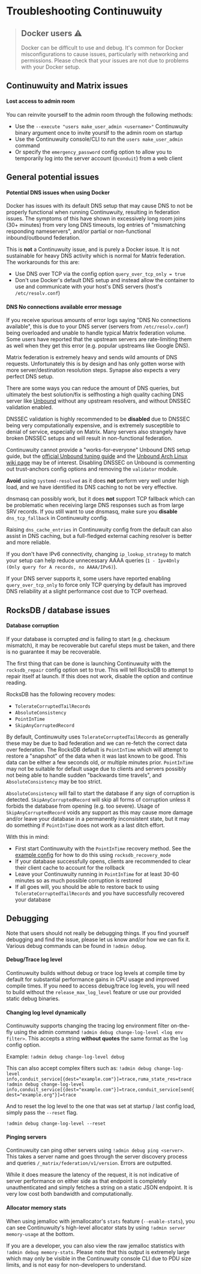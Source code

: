 # Troubleshooting Continuwuity

> ## Docker users ⚠️
>
> Docker can be difficult to use and debug. It's common for Docker
> misconfigurations to cause issues, particularly with networking and permissions.
> Please check that your issues are not due to problems with your Docker setup.

## Continuwuity and Matrix issues

#### Lost access to admin room

You can reinvite yourself to the admin room through the following methods:
- Use the `--execute "users make_user_admin <username>"` Continuwuity binary
argument once to invite yourslf to the admin room on startup
- Use the Continuwuity console/CLI to run the `users make_user_admin` command
- Or specify the `emergency_password` config option to allow you to temporarily
log into the server account (`@conduit`) from a web client

## General potential issues

#### Potential DNS issues when using Docker

Docker has issues with its default DNS setup that may cause DNS to not be
properly functional when running Continuwuity, resulting in federation issues. The
symptoms of this have shown in excessively long room joins (30+ minutes) from
very long DNS timeouts, log entries of "mismatching responding nameservers",
and/or partial or non-functional inbound/outbound federation.

This is **not** a Continuwuity issue, and is purely a Docker issue. It is not
sustainable for heavy DNS activity which is normal for Matrix federation. The
workarounds for this are:
- Use DNS over TCP via the config option `query_over_tcp_only = true`
- Don't use Docker's default DNS setup and instead allow the container to use
and communicate with your host's DNS servers (host's `/etc/resolv.conf`)

#### DNS No connections available error message

If you receive spurious amounts of error logs saying "DNS No connections
available", this is due to your DNS server (servers from `/etc/resolv.conf`)
being overloaded and unable to handle typical Matrix federation volume. Some
users have reported that the upstream servers are rate-limiting them as well
when they get this error (e.g. popular upstreams like Google DNS).

Matrix federation is extremely heavy and sends wild amounts of DNS requests.
Unfortunately this is by design and has only gotten worse with more
server/destination resolution steps. Synapse also expects a very perfect DNS
setup.

There are some ways you can reduce the amount of DNS queries, but ultimately
the best solution/fix is selfhosting a high quality caching DNS server like
[Unbound][unbound-arch] without any upstream resolvers, and without DNSSEC
validation enabled.

DNSSEC validation is highly recommended to be **disabled** due to DNSSEC being
very computationally expensive, and is extremely susceptible to denial of
service, especially on Matrix. Many servers also strangely have broken DNSSEC
setups and will result in non-functional federation.

Continuwuity cannot provide a "works-for-everyone" Unbound DNS setup guide, but
the [official Unbound tuning guide][unbound-tuning] and the [Unbound Arch Linux wiki page][unbound-arch]
may be of interest. Disabling DNSSEC on Unbound is commenting out trust-anchors
config options and removing the `validator` module.

**Avoid** using `systemd-resolved` as it does **not** perform very well under
high load, and we have identified its DNS caching to not be very effective.

dnsmasq can possibly work, but it does **not** support TCP fallback which can be
problematic when receiving large DNS responses such as from large SRV records.
If you still want to use dnsmasq, make sure you **disable** `dns_tcp_fallback`
in Continuwuity config.

Raising `dns_cache_entries` in Continuwuity config from the default can also assist
in DNS caching, but a full-fledged external caching resolver is better and more
reliable.

If you don't have IPv6 connectivity, changing `ip_lookup_strategy` to match
your setup can help reduce unnecessary AAAA queries
(`1 - Ipv4Only (Only query for A records, no AAAA/IPv6)`).

If your DNS server supports it, some users have reported enabling
`query_over_tcp_only` to force only TCP querying by default has improved DNS
reliability at a slight performance cost due to TCP overhead.

## RocksDB / database issues

#### Database corruption

If your database is corrupted *and* is failing to start (e.g. checksum
mismatch), it may be recoverable but careful steps must be taken, and there is
no guarantee it may be recoverable.

The first thing that can be done is launching Continuwuity with the
`rocksdb_repair` config option set to true. This will tell RocksDB to attempt to
repair itself at launch. If this does not work, disable the option and continue
reading.

RocksDB has the following recovery modes:

- `TolerateCorruptedTailRecords`
- `AbsoluteConsistency`
- `PointInTime`
- `SkipAnyCorruptedRecord`

By default, Continuwuity uses `TolerateCorruptedTailRecords` as generally these may
be due to bad federation and we can re-fetch the correct data over federation.
The RocksDB default is `PointInTime` which will attempt to restore a "snapshot"
of the data when it was last known to be good. This data can be either a few
seconds old, or multiple minutes prior. `PointInTime` may not be suitable for
default usage due to clients and servers possibly not being able to handle
sudden "backwards time travels", and `AbsoluteConsistency` may be too strict.

`AbsoluteConsistency` will fail to start the database if any sign of corruption
is detected. `SkipAnyCorruptedRecord` will skip all forms of corruption unless
it forbids the database from opening (e.g. too severe). Usage of
`SkipAnyCorruptedRecord` voids any support as this may cause more damage and/or
leave your database in a permanently inconsistent state, but it may do something
if `PointInTime` does not work as a last ditch effort.

With this in mind:

- First start Continuwuity with the `PointInTime` recovery method. See the [example
config](configuration/examples.md) for how to do this using
`rocksdb_recovery_mode`
- If your database successfully opens, clients are recommended to clear their
client cache to account for the rollback
- Leave your Continuwuity running in `PointInTime` for at least 30-60 minutes so as
much possible corruption is restored
- If all goes will, you should be able to restore back to using
`TolerateCorruptedTailRecords` and you have successfully recovered your database

## Debugging

Note that users should not really be debugging things. If you find yourself
debugging and find the issue, please let us know and/or how we can fix it.
Various debug commands can be found in `!admin debug`.

#### Debug/Trace log level

Continuwuity builds without debug or trace log levels at compile time by default
for substantial performance gains in CPU usage and improved compile times. If
you need to access debug/trace log levels, you will need to build without the
`release_max_log_level` feature or use our provided static debug binaries.

#### Changing log level dynamically

Continuwuity supports changing the tracing log environment filter on-the-fly using
the admin command `!admin debug change-log-level <log env filter>`. This accepts
a string **without quotes** the same format as the `log` config option.

Example: `!admin debug change-log-level debug`

This can also accept complex filters such as:
`!admin debug change-log-level info,conduit_service[{dest="example.com"}]=trace,ruma_state_res=trace`
`!admin debug change-log-level info,conduit_service[{dest="example.com"}]=trace,conduit_service[send{dest="example.org"}]=trace`

And to reset the log level to the one that was set at startup / last config
load, simply pass the `--reset` flag.

`!admin debug change-log-level --reset`

#### Pinging servers

Continuwuity can ping other servers using `!admin debug ping <server>`. This takes
a server name and goes through the server discovery process and queries
`/_matrix/federation/v1/version`. Errors are outputted.

While it does measure the latency of the request, it is not indicative of
server performance on either side as that endpoint is completely unauthenticated
and simply fetches a string on a static JSON endpoint. It is very low cost both
bandwidth and computationally.

#### Allocator memory stats

When using jemalloc with jemallocator's `stats` feature (`--enable-stats`), you
can see Continuwuity's high-level allocator stats by using
`!admin server memory-usage` at the bottom.

If you are a developer, you can also view the raw jemalloc statistics with
`!admin debug memory-stats`. Please note that this output is extremely large
which may only be visible in the Continuwuity console CLI due to PDU size limits,
and is not easy for non-developers to understand.

[unbound-tuning]: https://unbound.docs.nlnetlabs.nl/en/latest/topics/core/performance.html
[unbound-arch]: https://wiki.archlinux.org/title/Unbound
